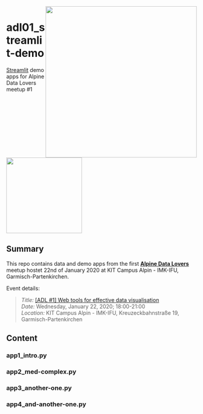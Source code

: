 <img style="float: right;" src="https://secure.meetupstatic.com/photos/event/5/a/b/c/600_487523228.jpeg" width="400"/>

# adl01_streamlit-demo

[Streamlit](https://www.streamlit.io) demo apps for Alpine Data Lovers meetup #1

<img src="https://aws1.discourse-cdn.com/standard10/uploads/streamlit/original/2X/4/4c01f00e7104ead83d78a8bf61f0321fe531c18b.png" width="200">

## Summary

This repo contains data and demo apps from the first [**Alpine Data Lovers**](https://www.meetup.com/alpine-data-lovers) meetup hostet 22nd of January 2020 at KIT Campus Alpin - IMK-IFU, Garmisch-Partenkirchen.

Event details:   
>  
> *Title:* [[ADL #1] Web tools for effective data visualisation](https://www.meetup.com/alpine-data-lovers/events/267293349/)  
> *Date:* Wednesday, January 22, 2020; 18:00-21:00  
> *Location:* KIT Campus Alpin - IMK-IFU, Kreuzeckbahnstraße 19, Garmisch-Partenkirchen  
>

## Content

### app1_intro.py

### app2_med-complex.py

### app3_another-one.py

### app4_and-another-one.py


